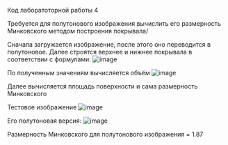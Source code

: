 Код лаборатоторной работы 4

Требуется для полутонового изображения вычислить его размерность Минковского методом построения покрывала/

Сначала загружается изображение, после этого оно переводится в полутоновое.
Далее строятся верхнее и нижнее покрывала в соответствии с формулами:
![image](https://user-images.githubusercontent.com/47506579/113613016-46433f00-9659-11eb-81b8-4234d916be06.png)

По полученным значениям вычисляется объём
![image](https://user-images.githubusercontent.com/47506579/113613106-63780d80-9659-11eb-9ff0-a34c553f6843.png)

Далее вычисляется площадь поверхности и сама размерность Минковского

Тестовое изображение
![image](https://user-images.githubusercontent.com/47506579/113613539-0d579a00-965a-11eb-907a-5949896f91e7.png)

Его полутоновая версия:
![image](https://user-images.githubusercontent.com/47506579/113613585-19435c00-965a-11eb-9730-08557b03232b.png)

Размерность Минковского для полутонового изображения = 1.87
